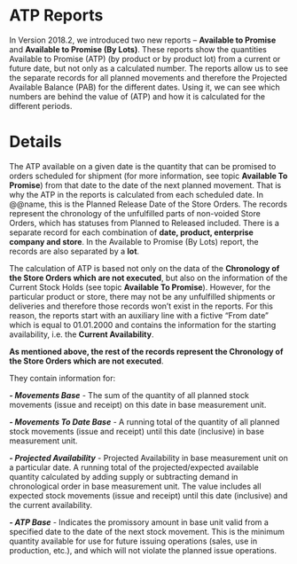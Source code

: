 # ATP Reports

In Version 2018.2, we introduced two new reports – <b>Available to Promise</b> and <b>Available to Promise (By Lots)</b>. These reports show the quantities Available to Promise (ATP) (by product or by product lot) from a current or future date, but not only as a calculated number. The reports allow us to see the separate records for all planned movements and therefore the Projected Available Balance (PAB) for the different dates. Using it, we can see which numbers are behind the value of (ATP) and how it is calculated for the different periods.

# Details

The ATP available on a given date is the quantity that can be promised to orders scheduled for shipment (for more information, see topic <b>Available To Promise</b>) from that date to the date of the next planned movement. That is why the ATP in the reports is calculated from each scheduled date. In @@name, this is the Planned Release Date of the Store Orders. The records represent the chronology of the unfulfilled parts of non-voided Store Orders, which has statuses from Planned to Released included. There is a separate record for each combination of <b>date, product, enterprise company and store</b>. In the Available to Promise (By Lots) report, the records are also separated by a <b>lot</b>.

The calculation of ATP is based not only on the data of the <b>Chronology of the Store Orders which are not executed</b>, but also on the information of the Current Stock Holds (see topic <b>Available To Promise</b>). However, for the particular product or store, there may not be any unfulfilled shipments or deliveries and therefore those records won’t exist in the reports. For this reason, the reports start with an auxiliary line with a fictive “From date” which is equal to 01.01.2000 and contains the information for the starting availability, i.e. the <b>Current Availability</b>.
 
<b>As mentioned above, the rest of the records represent the Chronology of the Store Orders which are not executed</b>. 

They contain information for:

<b><i>- Movements Base</b></i> - The sum of the quantity of all planned stock movements (issue and receipt) on this date in base measurement unit. 

<b><i>- Movements To Date Base</b></i> - A running total of the quantity of all planned stock movements (issue and receipt) until this date (inclusive) in base measurement unit.

<b><i>- Projected Availability</b></i> -  Projected Availability in base measurement unit on a particular date. A running total of the projected/expected available quantity calculated by adding supply or subtracting demand in chronological order in base measurement unit. The value includes all expected stock movements (issue and receipt) until this date (inclusive) and the current availability.

<b><i>- ATP Base</b></i> - Indicates the promissory amount in base unit valid from a specified date to the date of the next stock movement. This is the minimum quantity available for use for future issuing operations (sales, use in production, etc.), and which will not violate the planned issue operations.


